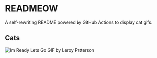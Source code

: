 # READMEOW

A self-rewriting README powered by GitHub Actions to display cat gifs.

## Cats

![Im Ready Lets Go GIF by Leroy Patterson](https://media3.giphy.com/media/CjmvTCZf2U3p09Cn0h/200.gif?cid=9acd02dadurbvlu9ste94jf2gie834znfcp3pt6sqgjgtd5r&ep=v1_gifs_search&rid=200.gif&ct=g)
